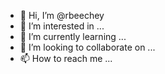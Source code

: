- 👋 Hi, I’m @rbeechey
- 👀 I’m interested in ...
- 🌱 I’m currently learning ...
- 💞️ I’m looking to collaborate on ...
- 📫 How to reach me ...

<!---
rbeechey/rbeechey is a ✨ special ✨ repository because its `README.md` (this file) appears on your GitHub profile.
You can click the Preview link to take a look at your changes.
--->
